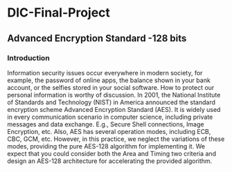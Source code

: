 # DIC-Final-Project
## Advanced Encryption Standard -128 bits
### Introduction
Information security issues occur everywhere in modern society, for example, the password of online apps, the balance shown in your bank account, or the selfies stored in your social software. How to protect our personal information is worthy of discussion. In 2001, the National Institute of Standards and Technology (NIST) in America announced the standard encryption scheme Advanced Encryption Standard (AES). It is widely used in every communication scenario in computer science, including private messages and data exchange. E.g., Secure Shell connections, Image Encryption, etc. Also, AES has several operation modes, including ECB, CBC, GCM, etc. However, in this practice, we neglect the variations of these modes, providing the pure AES-128 algorithm for implementing it. We expect that you could consider both the Area and Timing two criteria and design an AES-128 architecture for accelerating the provided algorithm.
